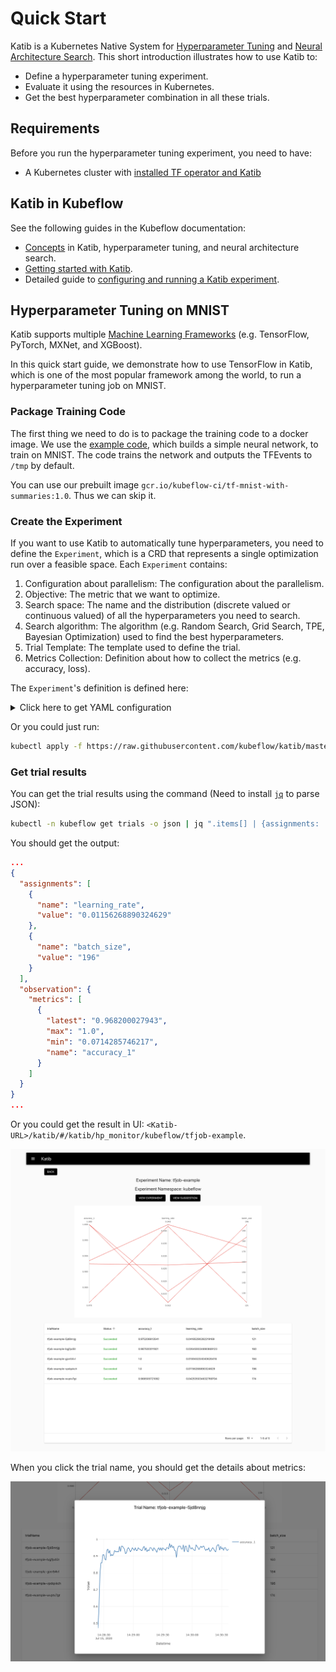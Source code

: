 # Quick Start

Katib is a Kubernetes Native System for [Hyperparameter Tuning][1] and [Neural Architecture Search][2]. This short introduction illustrates how to use Katib to:

- Define a hyperparameter tuning experiment.
- Evaluate it using the resources in Kubernetes.
- Get the best hyperparameter combination in all these trials.

## Requirements

Before you run the hyperparameter tuning experiment, you need to have:

- A Kubernetes cluster with [installed TF operator and Katib](https://github.com/kubeflow/katib#installation)

## Katib in Kubeflow

See the following guides in the Kubeflow documentation:

* [Concepts](https://www.kubeflow.org/docs/components/hyperparameter-tuning/overview/) 
  in Katib, hyperparameter tuning, and neural architecture search.
* [Getting started with Katib](https://kubeflow.org/docs/components/hyperparameter-tuning/hyperparameter/).
* Detailed guide to [configuring and running a Katib 
  experiment](https://kubeflow.org/docs/components/hyperparameter-tuning/experiment/).

## Hyperparameter Tuning on MNIST

Katib supports multiple [Machine Learning Frameworks](https://en.wikipedia.org/wiki/Comparison_of_deep-learning_software) (e.g. TensorFlow, PyTorch, MXNet, and XGBoost).

In this quick start guide, we demonstrate how to use TensorFlow in Katib, which is one of the most popular framework among the world, to run a hyperparameter tuning job on MNIST.

### Package Training Code

The first thing we need to do is to package the training code to a docker image. We use the [example code](https://github.com/kubeflow/tf-operator/blob/master/examples/v1/mnist_with_summaries/mnist_with_summaries.py), which builds a simple neural network, to train on MNIST. The code trains the network and outputs the TFEvents to `/tmp` by default.

You can use our prebuilt image `gcr.io/kubeflow-ci/tf-mnist-with-summaries:1.0`. Thus we can skip it.

### Create the Experiment

If you want to use Katib to automatically tune hyperparameters, you need to define the `Experiment`, which is a CRD that represents a single optimization run over a feasible space. Each `Experiment` contains:

1. Configuration about parallelism: The configuration about the parallelism.
1. Objective: The metric that we want to optimize.
1. Search space: The name and the distribution (discrete valued or continuous valued) of all the hyperparameters you need to search.
1. Search algorithm: The algorithm (e.g. Random Search, Grid Search, TPE, Bayesian Optimization) used to find the best hyperparameters.
1. Trial Template: The template used to define the trial.
1. Metrics Collection: Definition about how to collect the metrics (e.g. accuracy, loss).

The `Experiment`'s definition is defined here:

<details>
  <summary>Click here to get YAML configuration</summary>

```yaml
apiVersion: "kubeflow.org/v1beta1"
kind: Experiment
metadata:
  namespace: kubeflow
  name: tfjob-example
spec:
  parallelTrialCount: 3
  maxTrialCount: 12
  maxFailedTrialCount: 3
  objective:
    type: maximize
    goal: 0.99
    objectiveMetricName: accuracy_1
  algorithm:
    algorithmName: random
  metricsCollectorSpec:
    source:
      fileSystemPath:
        path: /train
        kind: Directory
    collector:
      kind: TensorFlowEvent
  parameters:
    - name: learning_rate
      parameterType: double
      feasibleSpace:
        min: "0.01"
        max: "0.05"
    - name: batch_size
      parameterType: int
      feasibleSpace:
        min: "100"
        max: "200"
  trialTemplate:
    trialParameters:
      - name: learningRate
        description: Learning rate for the training model
        reference: learning_rate
      - name: batchSize
        description: Batch Size
        reference: batch_size
    trialSpec:
      apiVersion: "kubeflow.org/v1"
      kind: TFJob
      spec:
        tfReplicaSpecs:
          Worker:
            replicas: 2
            restartPolicy: OnFailure
            template:
              spec:
                containers:
                  - name: tensorflow
                    image: gcr.io/kubeflow-ci/tf-mnist-with-summaries:1.0
                    imagePullPolicy: Always
                    command:
                      - "python"
                      - "/var/tf_mnist/mnist_with_summaries.py"
                      - "--log_dir=/train/metrics"
                      - "--learning_rate=${trialParameters.learningRate}"
                      - "--batch_size=${trialParameters.batchSize}"

```

The experiment has two hyperparameters defined in `parameters`： `learning_rate` and `batch_size`. We decide to use random search algorithm, and collect metrics from the TF Events.

</details>

Or you could just run:

```bash
kubectl apply -f https://raw.githubusercontent.com/kubeflow/katib/master/examples/v1beta1/tfjob-example.yaml
```

### Get trial results

You can get the trial results using the command (Need to install [`jq`](https://stedolan.github.io/jq/download/) to parse JSON):

```bash
kubectl -n kubeflow get trials -o json | jq ".items[] | {assignments: .spec.parameterAssignments, observation: .status.observation}"
```

You should get the output:

```json
...
{
  "assignments": [
    {
      "name": "learning_rate",
      "value": "0.01156268890324629"
    },
    {
      "name": "batch_size",
      "value": "196"
    }
  ],
  "observation": {
    "metrics": [
      {
        "latest": "0.968200027943",
        "max": "1.0",
        "min": "0.0714285746217",
        "name": "accuracy_1"
      }
    ]
  }
}
...
```

Or you could get the result in UI: `<Katib-URL>/katib/#/katib/hp_monitor/kubeflow/tfjob-example`.

![](./images/quickstart.png)

When you click the trial name, you should get the details about metrics:

![](./images/quickstart-trial.png)

<!-- ## Hyperparameter Tuning with Distributed Training on MNIST -->

[1]: https://en.wikipedia.org/wiki/Hyperparameter_optimization
[2]: https://en.wikipedia.org/wiki/Neural_architecture_search